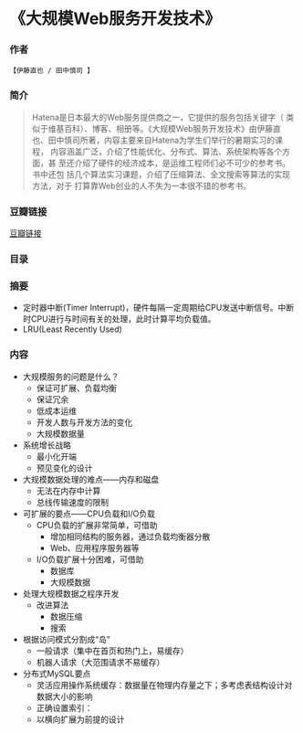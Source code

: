 《大规模Web服务开发技术》
=======================

### 作者
    【伊藤直也 / 田中慎司 】

### 简介
> Hatena是日本最大的Web服务提供商之一，它提供的服务包括关键字（
类似于维基百科）、博客、相册等。《大规模Web服务开发技术》由伊藤直
也、田中慎司所著，内容主要来自Hatena为学生们举行的暑期实习的课程，
内容涵盖广泛，介绍了性能优化、分布式、算法、系统架构等各个方面，甚
至还介绍了硬件的经济成本，是运维工程师们必不可少的参考书。书中还包
括几个算法实习课题，介绍了压缩算法、全文搜索等算法的实现方法，对于
打算靠Web创业的人不失为一本很不错的参考书。

### 豆瓣链接
  [豆瓣链接](http://book.douban.com/subject/6758780/)

### 目录

### 摘要
* 定时器中断(Timer Interrupt)，硬件每隔一定周期给CPU发送中断信号。中断时CPU进行与时间有关的处理，此时计算平均负载值。
* LRU(Least Recently Used)

### 内容
* 大规模服务的问题是什么？
  - 保证可扩展、负载均衡
  - 保证冗余
  - 低成本运维
  - 开发人数与开发方法的变化
  - 大规模数据量
* 系统增长战略
  - 最小化开端
  - 预见变化的设计
* 大规模数据处理的难点——内存和磁盘
  - 无法在内存中计算
  - 总线传输速度的限制
* 可扩展的要点——CPU负载和I/O负载
  - CPU负载的扩展非常简单，可借助
    - 增加相同结构的服务器，通过负载均衡器分散
    - Web、应用程序服务器等
  - I/O负载扩展十分困难，可借助
    - 数据库
    - 大规模数据
* 处理大规模数据之程序开发
  - 改进算法
    - 数据压缩
    - 搜索
* 根据访问模式分割成“岛”
  - 一般请求（集中在首页和热门上，易缓存）
  - 机器人请求（大范围请求不易缓存）
* 分布式MySQL要点
  - 灵活应用操作系统缓存：数据量在物理内存量之下；多考虑表结构设计对数据大小的影响
  - 正确设置索引：
  - 以横向扩展为前提的设计
 
